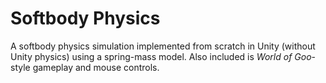 # Softbody Physics

A softbody physics simulation implemented from scratch in Unity (without Unity physics) using a spring-mass model.
Also included is _World of Goo_-style gameplay and mouse controls. 
